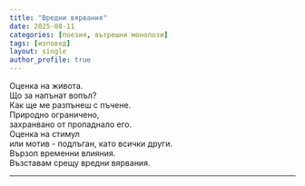 ```yaml
---
title: "Вредни вярвания"
date: 2025-08-11
categories: [поезия, вътрешни монолози]
tags: [изповед]
layout: single
author_profile: true
---
```


<div class="poem3">

Оценка на живота.<br/>
Що за напънат вопъл?<br/>
Как ще ме разпънеш с пъчене.<br/>
Природно ограничено,<br/>
захранвано от пропаднало его.<br/>
Оценка на стимул<br/>
или мотив - подлъган, като всички други.<br/>
Вързоп временни влияния.<br/>
Възставам срещу вредни вярвания.<br/>

<hr/>
</div>
